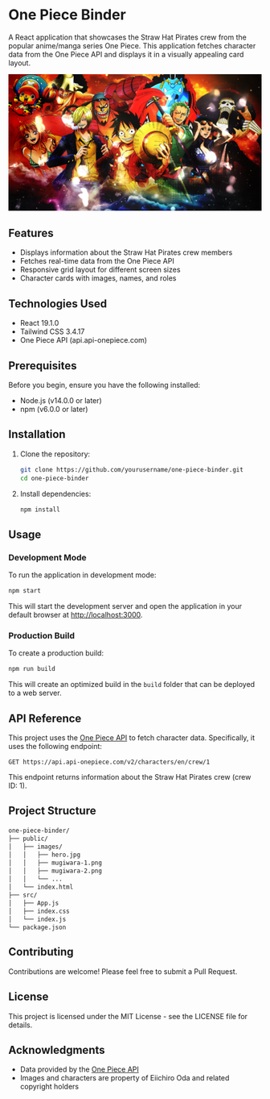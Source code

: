 # One Piece Binder

A React application that showcases the Straw Hat Pirates crew from the popular anime/manga series One Piece. This application fetches character data from the One Piece API and displays it in a visually appealing card layout.

![One Piece Banner](public/images/hero.jpg)

## Features

- Displays information about the Straw Hat Pirates crew members
- Fetches real-time data from the One Piece API
- Responsive grid layout for different screen sizes
- Character cards with images, names, and roles

## Technologies Used

- React 19.1.0
- Tailwind CSS 3.4.17
- One Piece API (api.api-onepiece.com)

## Prerequisites

Before you begin, ensure you have the following installed:

- Node.js (v14.0.0 or later)
- npm (v6.0.0 or later)

## Installation

1. Clone the repository:

   ```bash
   git clone https://github.com/yourusername/one-piece-binder.git
   cd one-piece-binder
   ```

2. Install dependencies:
   ```bash
   npm install
   ```

## Usage

### Development Mode

To run the application in development mode:

```bash
npm start
```

This will start the development server and open the application in your default browser at [http://localhost:3000](http://localhost:3000).

### Production Build

To create a production build:

```bash
npm run build
```

This will create an optimized build in the `build` folder that can be deployed to a web server.

## API Reference

This project uses the [One Piece API](https://api-onepiece.com/en/documentation) to fetch character data. Specifically, it uses the following endpoint:

```
GET https://api.api-onepiece.com/v2/characters/en/crew/1
```

This endpoint returns information about the Straw Hat Pirates crew (crew ID: 1).

## Project Structure

```
one-piece-binder/
├── public/
│   ├── images/
│   │   ├── hero.jpg
│   │   ├── mugiwara-1.png
│   │   ├── mugiwara-2.png
│   │   └── ...
│   └── index.html
├── src/
│   ├── App.js
│   ├── index.css
│   └── index.js
└── package.json
```

## Contributing

Contributions are welcome! Please feel free to submit a Pull Request.

## License

This project is licensed under the MIT License - see the LICENSE file for details.

## Acknowledgments

- Data provided by the [One Piece API](https://api.api-onepiece.com)
- Images and characters are property of Eiichiro Oda and related copyright holders

